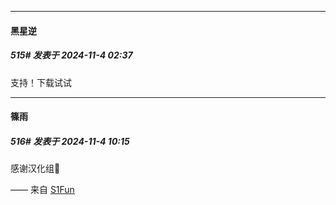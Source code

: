 ﻿
*****

####  黑星逆  
##### 515#       发表于 2024-11-4 02:37

支持！下载试试


*****

####  篠雨  
##### 516#       发表于 2024-11-4 10:15

感谢汉化组🙏

—— 来自 [S1Fun](https://s1fun.koalcat.com)

